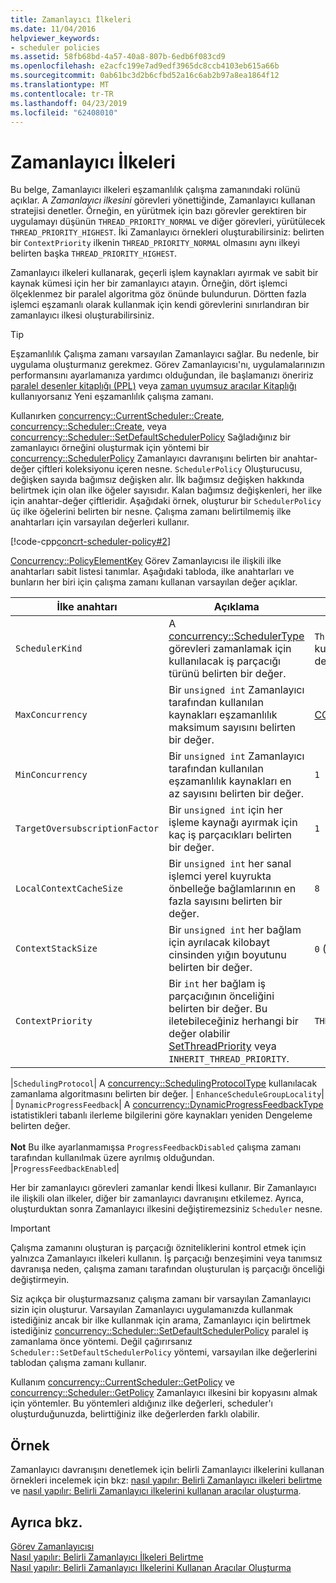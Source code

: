 ```yaml
---
title: Zamanlayıcı İlkeleri
ms.date: 11/04/2016
helpviewer_keywords:
- scheduler policies
ms.assetid: 58fb68bd-4a57-40a8-807b-6edb6f083cd9
ms.openlocfilehash: e2acfc199e7ad9edf3965dc8ccb4103eb615a66b
ms.sourcegitcommit: 0ab61bc3d2b6cfbd52a16c6ab2b97a8ea1864f12
ms.translationtype: MT
ms.contentlocale: tr-TR
ms.lasthandoff: 04/23/2019
ms.locfileid: "62408010"
---
```

# <a name="scheduler-policies"></a>Zamanlayıcı İlkeleri

Bu belge, Zamanlayıcı ilkeleri eşzamanlılık çalışma zamanındaki rolünü açıklar. A *Zamanlayıcı ilkesini* görevleri yönettiğinde, Zamanlayıcı kullanan stratejisi denetler. Örneğin, en yürütmek için bazı görevler gerektiren bir uygulamayı düşünün `THREAD_PRIORITY_NORMAL` ve diğer görevleri, yürütülecek `THREAD_PRIORITY_HIGHEST`.  İki Zamanlayıcı örnekleri oluşturabilirsiniz: belirten bir `ContextPriority` ilkenin `THREAD_PRIORITY_NORMAL` olmasını aynı ilkeyi belirten başka `THREAD_PRIORITY_HIGHEST`.

Zamanlayıcı ilkeleri kullanarak, geçerli işlem kaynakları ayırmak ve sabit bir kaynak kümesi için her bir zamanlayıcı atayın. Örneğin, dört işlemci ölçeklenmez bir paralel algoritma göz önünde bulundurun. Dörtten fazla işlemci eşzamanlı olarak kullanmak için kendi görevlerini sınırlandıran bir zamanlayıcı ilkesi oluşturabilirsiniz.

> [!TIP]
>  Eşzamanlılık Çalışma zamanı varsayılan Zamanlayıcı sağlar. Bu nedenle, bir uygulama oluşturmanız gerekmez. Görev Zamanlayıcısı'nı, uygulamalarınızın performansını ayarlamanıza yardımcı olduğundan, ile başlamanızı öneririz [paralel desenler kitaplığı (PPL)](../../parallel/concrt/parallel-patterns-library-ppl.md) veya [zaman uyumsuz aracılar Kitaplığı](../../parallel/concrt/asynchronous-agents-library.md) kullanıyorsanız Yeni eşzamanlılık çalışma zamanı.

Kullanırken [concurrency::CurrentScheduler::Create](reference/currentscheduler-class.md#create), [concurrency::Scheduler::Create](reference/scheduler-class.md#create), veya [concurrency::Scheduler::SetDefaultSchedulerPolicy](reference/scheduler-class.md#setdefaultschedulerpolicy) Sağladığınız bir zamanlayıcı örneğini oluşturmak için yöntemi bir [concurrency::SchedulerPolicy](../../parallel/concrt/reference/schedulerpolicy-class.md) Zamanlayıcı davranışını belirten bir anahtar-değer çiftleri koleksiyonu içeren nesne. `SchedulerPolicy` Oluşturucusu, değişken sayıda bağımsız değişken alır. İlk bağımsız değişken hakkında belirtmek için olan ilke öğeler sayısıdır. Kalan bağımsız değişkenleri, her ilke için anahtar-değer çiftleridir. Aşağıdaki örnek, oluşturur bir `SchedulerPolicy` üç ilke öğelerini belirten bir nesne. Çalışma zamanı belirtilmemiş ilke anahtarları için varsayılan değerleri kullanır.

[!code-cpp[concrt-scheduler-policy#2](../../parallel/concrt/codesnippet/cpp/scheduler-policies_1.cpp)]

[Concurrency::PolicyElementKey](reference/concurrency-namespace-enums.md#policyelementkey) Görev Zamanlayıcısı ile ilişkili ilke anahtarları sabit listesi tanımlar. Aşağıdaki tabloda, ilke anahtarları ve bunların her biri için çalışma zamanı kullanan varsayılan değer açıklar.

|İlke anahtarı|Açıklama|Varsayılan Değer|
|----------------|-----------------|-------------------|
|`SchedulerKind`|A [concurrency::SchedulerType](reference/concurrency-namespace-enums.md#schedulertype) görevleri zamanlamak için kullanılacak iş parçacığı türünü belirten bir değer.|`ThreadScheduler` (normal iş parçacığı kullanın). Bu anahtar için geçerli olan tek değer budur.|
|`MaxConcurrency`|Bir `unsigned int` Zamanlayıcı tarafından kullanılan kaynakları eşzamanlılık maksimum sayısını belirten bir değer.|[CONCURRENCY::MaxExecutionResources](reference/concurrency-namespace-constants1.md#maxexecutionresources)|
|`MinConcurrency`|Bir `unsigned int` Zamanlayıcı tarafından kullanılan eşzamanlılık kaynakları en az sayısını belirten bir değer.|`1`|
|`TargetOversubscriptionFactor`|Bir `unsigned int` için her işleme kaynağı ayırmak için kaç iş parçacıkları belirten bir değer.|`1`|
|`LocalContextCacheSize`|Bir `unsigned int` her sanal işlemci yerel kuyrukta önbelleğe bağlamlarının en fazla sayısını belirten bir değer.|`8`|
|`ContextStackSize`|Bir `unsigned int` her bağlam için ayrılacak kilobayt cinsinden yığın boyutunu belirten bir değer.|`0` (varsayılan yığın boyutu kullanın)|
|`ContextPriority`|Bir `int` her bağlam iş parçacığının önceliğini belirten bir değer. Bu iletebileceğiniz herhangi bir değer olabilir [SetThreadPriority](/windows/desktop/api/processthreadsapi/nf-processthreadsapi-setthreadpriority) veya `INHERIT_THREAD_PRIORITY`.|`THREAD_PRIORITY_NORMAL`|

|`SchedulingProtocol`| A [concurrency::SchedulingProtocolType](reference/concurrency-namespace-enums.md#schedulingprotocoltype) kullanılacak zamanlama algoritmasını belirten bir değer. | `EnhanceScheduleGroupLocality`| | `DynamicProgressFeedback`| A [concurrency::DynamicProgressFeedbackType](reference/concurrency-namespace-enums.md#dynamicprogressfeedbacktype) istatistikleri tabanlı ilerleme bilgilerini göre kaynakları yeniden Dengeleme belirten değer.<br /><br /> **Not** Bu ilke ayarlanmamışsa `ProgressFeedbackDisabled` çalışma zamanı tarafından kullanılmak üzere ayrılmış olduğundan. |`ProgressFeedbackEnabled`|

Her bir zamanlayıcı görevleri zamanlar kendi İlkesi kullanır. Bir Zamanlayıcı ile ilişkili olan ilkeler, diğer bir zamanlayıcı davranışını etkilemez. Ayrıca, oluşturduktan sonra Zamanlayıcı ilkesini değiştiremezsiniz `Scheduler` nesne.

> [!IMPORTANT]
>  Çalışma zamanını oluşturan iş parçacığı özniteliklerini kontrol etmek için yalnızca Zamanlayıcı ilkeleri kullanın. İş parçacığı benzeşimini veya tanımsız davranışa neden, çalışma zamanı tarafından oluşturulan iş parçacığı önceliği değiştirmeyin.

Siz açıkça bir oluşturmazsanız çalışma zamanı bir varsayılan Zamanlayıcı sizin için oluşturur. Varsayılan Zamanlayıcı uygulamanızda kullanmak istediğiniz ancak bir ilke kullanmak için arama, Zamanlayıcı için belirtmek istediğiniz [concurrency::Scheduler::SetDefaultSchedulerPolicy](reference/scheduler-class.md#setdefaultschedulerpolicy) paralel iş zamanlama önce yöntemi. Değil çağırırsanız `Scheduler::SetDefaultSchedulerPolicy` yöntemi, varsayılan ilke değerlerini tablodan çalışma zamanı kullanır.

Kullanım [concurrency::CurrentScheduler::GetPolicy](reference/currentscheduler-class.md#getpolicy) ve [concurrency::Scheduler::GetPolicy](reference/scheduler-class.md#getpolicy) Zamanlayıcı ilkesini bir kopyasını almak için yöntemler. Bu yöntemleri aldığınız ilke değerleri, scheduler'ı oluşturduğunuzda, belirttiğiniz ilke değerlerden farklı olabilir.

## <a name="example"></a>Örnek

Zamanlayıcı davranışını denetlemek için belirli Zamanlayıcı ilkelerini kullanan örnekleri incelemek için bkz: [nasıl yapılır: Belirli Zamanlayıcı ilkeleri belirtme](../../parallel/concrt/how-to-specify-specific-scheduler-policies.md) ve [nasıl yapılır: Belirli Zamanlayıcı ilkelerini kullanan aracılar oluşturma](../../parallel/concrt/how-to-create-agents-that-use-specific-scheduler-policies.md).

## <a name="see-also"></a>Ayrıca bkz.

[Görev Zamanlayıcısı](../../parallel/concrt/task-scheduler-concurrency-runtime.md)<br/>
[Nasıl yapılır: Belirli Zamanlayıcı İlkeleri Belirtme](../../parallel/concrt/how-to-specify-specific-scheduler-policies.md)<br/>
[Nasıl yapılır: Belirli Zamanlayıcı İlkelerini Kullanan Aracılar Oluşturma](../../parallel/concrt/how-to-create-agents-that-use-specific-scheduler-policies.md)
